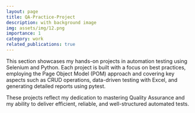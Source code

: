 ```yaml
---
layout: page
title: QA-Practice-Project
description: with background image
img: assets/img/12.png
importance: 1
category: work
related_publications: true
---
```


This section showcases my hands-on projects in automation testing using Selenium and Python. Each project is built with a focus on best practices, employing the Page Object Model (POM) approach and covering key aspects such as CRUD operations, data-driven testing with Excel, and generating detailed reports using pytest.

These projects reflect my dedication to mastering Quality Assurance and my ability to deliver efficient, reliable, and well-structured automated tests.
